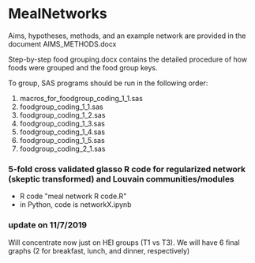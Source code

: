 # MealNetworks

Aims, hypotheses, methods, and an example network are provided in the document AIMS_METHODS.docx

Step-by-step food grouping.docx contains the detailed procedure of how foods were grouped and the food group keys.

To group, SAS programs should be run in the following order:
1. macros_for_foodgroup_coding_1_1.sas
2. foodgroup_coding_1_1.sas
3. foodgroup_coding_1_2.sas
4. foodgroup_coding_1_3.sas
5. foodgroup_coding_1_4.sas
6. foodgroup_coding_1_5.sas
7. foodgroup_coding_2_1.sas

### 5-fold cross validated glasso R code for regularized network (skeptic transformed) and Louvain communities/modules
- R code "meal network R code.R"
- in Python, code is networkX.ipynb 

### update on 11/7/2019
Will concentrate now just on HEI groups (T1 vs T3).
We will have 6 final graphs (2 for breakfast, lunch, and dinner, respectively)
